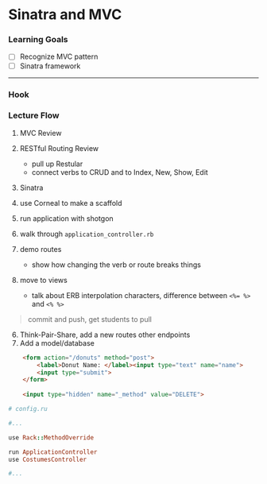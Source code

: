 # Sinatra and MVC

### Learning Goals

* [ ] Recognize MVC pattern 
* [ ] Sinatra framework 

--------------------------

### Hook




### Lecture Flow

1. MVC Review

2. RESTful Routing Review
    * pull up Restular
    * connect verbs to CRUD and to Index, New, Show, Edit

3. Sinatra
  1. use Corneal to make a scaffold
  2. run application with shotgon
  3. walk through `application_controller.rb`
  4. demo routes 
        - show how changing the verb or route breaks things
  5. move to views
        - talk about ERB interpolation characters, difference between `<%= %>` and `<% %>`

> commit and push, get students to pull

  6. Think-Pair-Share, add a new routes other endpoints
  8. Add a model/database

  
```html
    <form action="/donuts" method="post">
        <label>Donut Name: </label><input type="text" name="name">
        <input type="submit">
    </form>
    
    <input type="hidden" name="_method" value="DELETE">
```

```ruby
# config.ru

#...

use Rack::MethodOverride

run ApplicationController
use CostumesController

#...
```